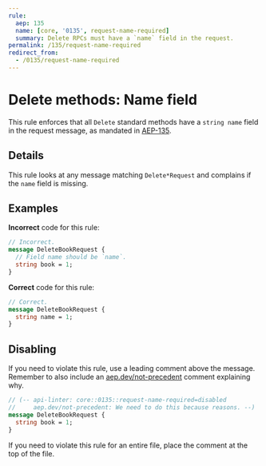 ```yaml
---
rule:
  aep: 135
  name: [core, '0135', request-name-required]
  summary: Delete RPCs must have a `name` field in the request.
permalink: /135/request-name-required
redirect_from:
  - /0135/request-name-required
---
```


# Delete methods: Name field

This rule enforces that all `Delete` standard methods have a `string name`
field in the request message, as mandated in [AEP-135][].

## Details

This rule looks at any message matching `Delete*Request` and complains if
the `name` field is missing.

## Examples

**Incorrect** code for this rule:

```proto
// Incorrect.
message DeleteBookRequest {
  // Field name should be `name`.
  string book = 1;
}
```

**Correct** code for this rule:

```proto
// Correct.
message DeleteBookRequest {
  string name = 1;
}
```

## Disabling

If you need to violate this rule, use a leading comment above the message.
Remember to also include an [aep.dev/not-precedent][] comment explaining why.

```proto
// (-- api-linter: core::0135::request-name-required=disabled
//     aep.dev/not-precedent: We need to do this because reasons. --)
message DeleteBookRequest {
  string book = 1;
}
```

If you need to violate this rule for an entire file, place the comment at the
top of the file.

[aep-135]: https://aep.dev/135
[aep.dev/not-precedent]: https://aep.dev/not-precedent
